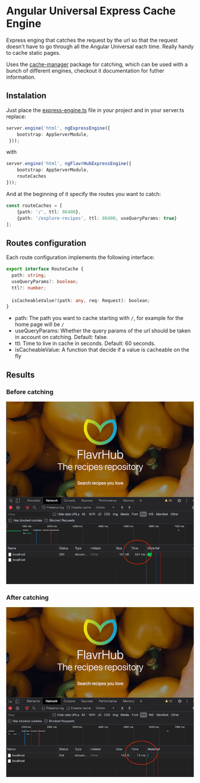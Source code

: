 # Angular Universal Express Cache Engine

Express enging that catches the request by the url so that the request doesn't have to go through all the Angular
Universal each time. Really handy to cache static pages.

Uses the [cache-manager](https://github.com/BryanDonovan/node-cache-manager) package for catching, which can be used with a bunch of different engines, checkout it documentation for futher information.

## Instalation

Just place the [express-engine.ts](./express-engine.ts) file in your project and in your server.ts replace:

```typescript
server.engine('html', ngExpressEngine({
    bootstrap: AppServerModule,
 }));
```

with

```typescript
server.engine('html', ngFlavrHubExpressEngine({
    bootstrap: AppServerModule,
    routeCaches
}));
```

And at the beginning of it specify the routes you want to catch:

```typescript
const routeCaches = [
    {path: '/', ttl: 86400},
    {path: '/explore-recipes', ttl: 86400, useQueryParams: true}
];
```

## Routes configuration

Each route configuration implements the following interface:

```typescript
export interface RouteCache {
  path: string;
  useQueryParams?: boolean;
  ttl?: number;

  isCacheableValue?(path: any, req: Request): boolean;
}
```

* path: The path you want to cache starting with `/`, for example for the home page will be `/`
* useQueryParams: Whether the query params of the url should be taken in account on catching. Default: false.
* ttl: Time to live in cache in seconds. Default: 60 seconds.
* isCacheableValue: A function that decide if a value is cacheable on the fly

## Results

### Before catching

![Before catching](before.png)

### After catching

![After catching](after.png)

